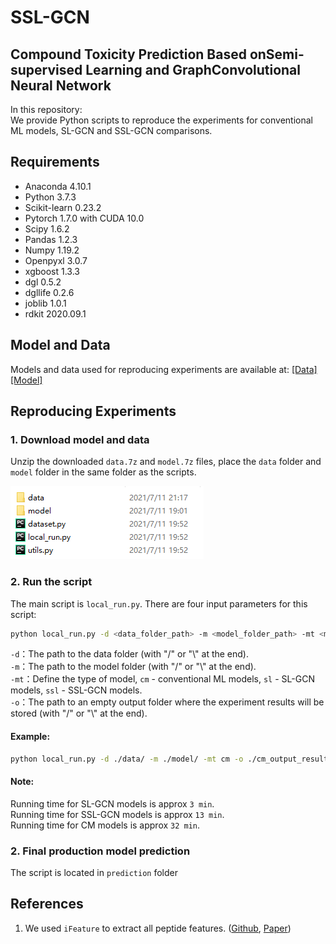 # SSL-GCN
## Compound Toxicity Prediction Based onSemi-supervised Learning and GraphConvolutional Neural Network

In this repository:         
We provide Python scripts to reproduce the experiments for conventional ML models, SL-GCN and SSL-GCN comparisons.

## Requirements 
* Anaconda 4.10.1
* Python 3.7.3
* Scikit-learn 0.23.2
* Pytorch 1.7.0 with CUDA 10.0
* Scipy 1.6.2
* Pandas 1.2.3 
* Numpy 1.19.2
* Openpyxl 3.0.7
* xgboost 1.3.3
* dgl 0.5.2
* dgllife 0.2.6
* joblib 1.0.1
* rdkit 2020.09.1

## Model and Data
Models and data used for reproducing experiments are available at: [[Data]](https://drive.google.com/file/d/1KSlG8LAdoINJwgbd0rN0L_5XYRK23znx/view?usp=sharing) [[Model]](https://drive.google.com/file/d/1xKz_zkinwA3BiqqAXOjHAYtVilWp-Zlz/view?usp=sharing)

## Reproducing Experiments
### 1. Download model and data
Unzip the downloaded ```data.7z``` and ```model.7z``` files, place the ```data``` folder and ```model``` folder in the same folder as the scripts.    

![image](https://github.com/chen709847237/SSL-GCN/raw/main/img/data_sample.png)     

### 2.  Run the script  
The main script is ```local_run.py```. There are four input parameters for this script:      
```bash
python local_run.py -d <data_folder_path> -m <model_folder_path> -mt <model_type> -o <output_folder_path>
```
```-d```：The path to the data folder (with "/" or "\\" at the end).         
```-m```：The path to the model folder (with "/" or "\\" at the end).           
```-mt```：Define the type of model, ```cm``` - conventional ML models, ```sl``` - SL-GCN models, ```ssl``` - SSL-GCN models.                  
```-o```：The path to an empty output folder where the experiment results will be stored (with "/" or "\\" at the end).     
#### Example:
```bash
python local_run.py -d ./data/ -m ./model/ -mt cm -o ./cm_output_result/
```
#### Note:
Running time for SL-GCN models is approx ```3 min```.      
Running time for SSL-GCN models is approx ```13 min```.      
Running time for CM models is approx ```32 min```.      

### 2. Final production model prediction  
The script is located in ```prediction``` folder

## References
1. We used ```iFeature``` to extract all peptide features. ([Github](https://github.com/Superzchen/iFeature/), [Paper](https://academic.oup.com/bioinformatics/article-abstract/34/14/2499/4924718))
